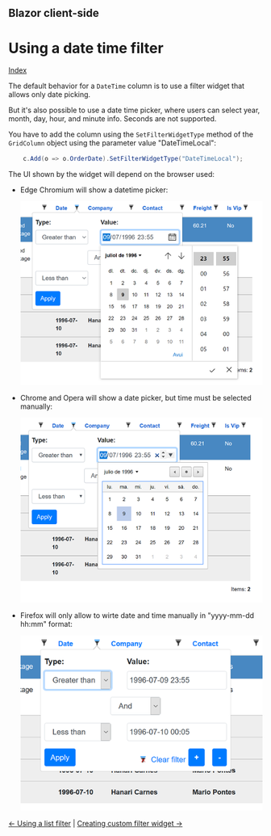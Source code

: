 ## Blazor client-side

# Using a date time filter

[Index](Documentation.md)

The default behavior for a ```DateTime``` column is to use a filter widget that allows only date picking. 

But it's also possible to use a date time picker, where users can select year, month, day, hour, and minute info. Seconds are not supported.

You have to add the column using the ```SetFilterWidgetType``` method of the ```GridColumn``` object using the parameter value "DateTimeLocal":

```c#
    c.Add(o => o.OrderDate).SetFilterWidgetType("DateTimeLocal");
``` 

The UI shown by the widget will depend on the browser used:

- Edge Chromium will show a datetime picker:

    ![](../images/DateTime_Edge.png)

- Chrome and Opera will show a date picker, but time must be selected manually:

    ![](../images/DateTime_Chrome.png)

- Firefox will only allow to wirte date and time manually in "yyyy-mm-dd hh:mm" format:

    ![](../images/DateTime_Firefox.png)

[<- Using a list filter](Using_list_filter.md) | [Creating custom filter widget ->](Creating_custom_filter_widget.md)